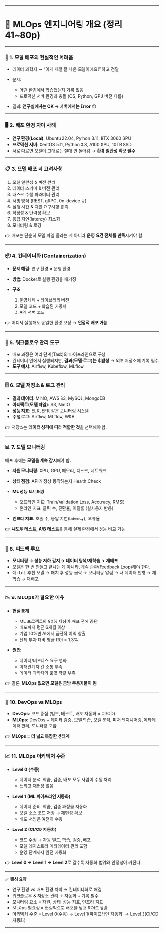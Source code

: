 
---

# 📘 MLOps 엔지니어링 개요 (정리 41\~80p)

---

### 🚀 1. 모델 배포의 현실적인 어려움

* 데이터 과학자 → “이게 제일 잘 나온 모델이에요!” 하고 전달
* 문제:

  * 어떤 환경에서 학습했는지 기록 없음
  * 프로덕션 서버 환경과 충돌 (OS, Python, GPU 버전 다름)
* 결과: **연구실에서는 OK → 서버에서는 Error** 😓

---

### 🖥️ 2. 배포 환경 차이 사례

* **연구 환경(Local)**: Ubuntu 22.04, Python 3.11, RTX 3060 GPU
* **프로덕션 서버**: CentOS 5.11, Python 3.8, A100 GPU, 10TB SSD
* 서로 다르면 모델이 그대로는 절대 안 돌아감 → **환경 일관성 확보 필수**

---

### 📋 3. 모델 배포 시 고려사항

1. 모델 일관성 & 버전 관리
2. 데이터 스키마 & 버전 관리
3. 태스크 수행 파라미터 관리
4. 서빙 방식 (REST, gRPC, On-device 등)
5. 실행 시간 & 자원 요구사항 충족
6. 확장성 & 탄력성 확보
7. 응답 지연(latency) 최소화
8. 모니터링 & 로깅

👉 배포는 단순히 모델 파일 올리는 게 아니라 **운영 요건 전체를 만족**시켜야 함.

---

### 📦 4. 컨테이너화 (Containerization)

* **문제 해결**: 연구 환경 ≠ 운영 환경
* **방법**: Docker로 실행 환경을 패키징
* **구조**

  1. 운영체제 + 라이브러리 버전
  2. 모델 코드 + 학습된 가중치
  3. API 서버 코드

👉 어디서 실행해도 동일한 환경 보장 → **안정적 배포 가능**

---

### 🔄 5. 워크플로우 관리 도구

* 배포 과정은 여러 단계(Task)의 파이프라인으로 구성
* 컨테이너 안에서 실행되지만, **결과(모델·로그)는 휘발성** → 외부 저장소에 기록 필수
* **도구 예시**: Airflow, Kubeflow, MLflow

---

### 🗄️ 6. 모델 저장소 & 로그 관리

* **결과 데이터**: MinIO, AWS S3, MySQL, MongoDB
* **아티팩트(모델 파일)**: S3, MinIO
* **성능 지표**: ELK, EFK 같은 모니터링 시스템
* **수행 로그**: Airflow, MLflow, W\&B

👉 저장소는 **데이터 성격에 따라 적합한 것**을 선택해야 함.

---

### 📊 7. 모델 모니터링

배포 후에는 **모델을 계속 감시**해야 함.

* **자원 모니터링**: CPU, GPU, 메모리, 디스크, 네트워크
* **상태 점검**: API가 정상 동작하는지 Health Check
* **ML 성능 모니터링**

  * 오프라인 지표: Train/Validation Loss, Accuracy, RMSE
  * 온라인 지표: 클릭 수, 전환율, 이탈률 (실사용자 반응)
* **인프라 지표**: 호출 수, 응답 지연(latency), 오류율

👉 **섀도우 테스트, A/B 테스트**를 통해 실제 환경에서 성능 비교 가능

---

### 🔁 8. 피드백 루프

* **모니터링 → 성능 저하 감지 → 데이터 탐색/재학습 → 재배포**
* 모델은 한 번 만들고 끝나는 게 아니라, 계속 순환(Feedback Loop)해야 한다.
* 예: LoL 추천 모델 → 패치 후 성능 급락 → 모니터링 알림 → 새 데이터 반영 → 재학습 → 재배포

---

### 📉 9. MLOps가 필요한 이유

* **현실 통계**

  * ML 프로젝트의 80% 이상이 배포 전에 중단
  * 배포까지 평균 6개월 이상
  * 기업 10%만 AI에서 금전적 이익 창출
  * 전체 투자 대비 평균 ROI = 1.3%
* **원인**:

  * 데이터/비즈니스 요구 변화
  * 이해관계자 간 소통 부족
  * 데이터 과학자의 운영 역량 부족

👉 결론: **MLOps 없으면 모델은 금방 무용지물이 됨**

---

### 🔧 10. DevOps vs MLOps

* **DevOps**: 코드 중심 (빌드, 테스트, 배포 자동화 = CI/CD)
* **MLOps**: DevOps + 데이터 검증, 모델 학습, 모델 분석, 피처 엔지니어링, 메타데이터 관리, 모니터링 포함

👉 **MLOps = 더 넓고 복잡한 생태계**

---

### 📈 11. MLOps 아키텍처 수준

* **Level 0 (수동)**

  * 데이터 분석, 학습, 검증, 배포 모두 사람이 수동 처리
  * 느리고 재현성 없음

* **Level 1 (ML 파이프라인 자동화)**

  * 데이터 준비, 학습, 검증 과정을 자동화
  * 모델·소스 코드 저장 → 재현성 확보
  * 배포·서빙은 여전히 수동

* **Level 2 (CI/CD 자동화)**

  * 코드 수정 → 자동 빌드, 학습, 검증, 배포
  * 모델 레지스트리·메타데이터 관리 포함
  * 운영 단계까지 완전 자동화

👉 **Level 0 → Level 1 → Level 2**로 갈수록 자동화 범위와 안정성이 커진다.

---

✅ **핵심 요약**

* 연구 환경 vs 배포 환경 차이 → 컨테이너화로 해결
* 워크플로우 & 저장소 관리 → 자동화 + 기록 필수
* 모니터링 요소 = 자원, 상태, 성능 지표, 인프라 지표
* MLOps 필요성 = 현실적으로 배포율 낮고 ROI도 낮음
* 아키텍처 수준 = Level 0(수동) → Level 1(파이프라인 자동화) → Level 2(CI/CD 자동화)

---


